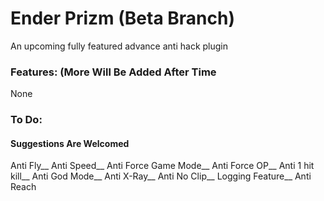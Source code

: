 # Ender Prizm (Beta Branch)
An upcoming fully featured advance anti hack plugin

### Features: (More Will Be Added After Time
None
### To Do:
#### Suggestions Are Welcomed
Anti Fly__
Anti Speed__
Anti Force Game Mode__
Anti Force OP__
Anti 1 hit kill__
Anti God Mode__
Anti X-Ray__
Anti No Clip__
Logging Feature__
Anti Reach